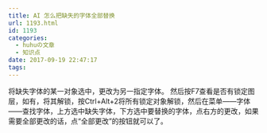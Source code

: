 ```yaml
---
title: AI 怎么把缺失的字体全部替换
url: 1193.html
id: 1193
categories:
  - huhuの文章
  - 知识点
date: 2017-09-19 22:47:17
tags:
---
```


将缺失字体的某一对象选中，更改为另一指定字体。 然后按F7查看是否有锁定图层，如有，将其解锁，按Ctrl+Alt+2将所有锁定对象解锁，然后在菜单——字体——查找字体，上方选中缺失字体，下方选中要替换的字体，点右方的更改，如果需要全部更改的话，点“全部更改”的按钮就可以了。
